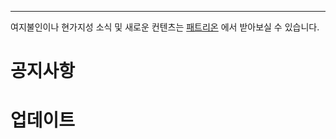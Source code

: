 ---

여지불인이나 현가지성 소식 및 새로운 컨텐츠는 [패트리온](https://patreon.com/user?u=82062341) 에서 받아보실 수 있습니다.

# 공지사항

# 업데이트
